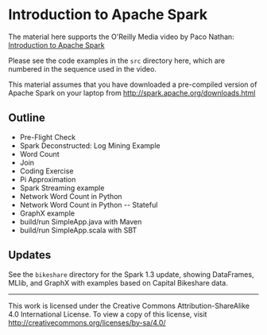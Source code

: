 Introduction to Apache Spark
============================

The material here supports the O'Reilly Media video by Paco Nathan:
[Introduction to Apache Spark](http://shop.oreilly.com/product/0636920036807.do)

Please see the code examples in the `src` directory here, which are numbered
in the sequence used in the video.

This material assumes that you have downloaded a pre-compiled version of
Apache Spark on your laptop from http://spark.apache.org/downloads.html


Outline
-------

  * Pre-Flight Check
  * Spark Deconstructed: Log Mining Example
  * Word Count
  * Join
  * Coding Exercise
  * Pi Approximation
  * Spark Streaming example
  * Network Word Count in Python
  * Network Word Count in Python -- Stateful
  * GraphX example
  * build/run SimpleApp.java with Maven
  * build/run SimpleApp.scala with SBT


Updates
-------

See the `bikeshare` directory for the Spark 1.3 update, showing DataFrames,
MLlib, and GraphX with examples based on Capital Bikeshare data.


---

This work is licensed under the Creative Commons Attribution-ShareAlike 4.0
International License. To view a copy of this license, visit 
http://creativecommons.org/licenses/by-sa/4.0/
